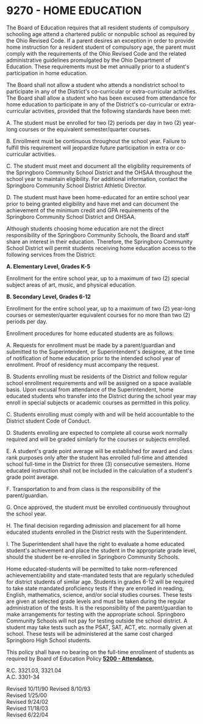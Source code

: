9270 - HOME EDUCATION
=====================

The Board of Education requires that all resident students of compulsory
schooling age attend a chartered public or nonpublic school as required
by the Ohio Revised Code. If a parent desires an exception in order to
provide home instruction for a resident student of compulsory age, the
parent must comply with the requirements of the Ohio Revised Code and
the related administrative guidelines promulgated by the Ohio Department
of Education. These requirements must be met annually prior to a
student's participation in home education.

The Board shall not allow a student who attends a nondistrict school to
participate in any of the District's co-curricular or extra-curricular
activities. The Board shall allow a student who has been excused from
attendance for home education to participate in any of the District's
co-curricular or extra-curricular activities, provided that the
following standards have been met:

A. The student must be enrolled for two (2) periods per day in two (2)
year-long courses or the equivalent semester/quarter courses.

B. Enrollment must be continuous throughout the school year. Failure to
fulfill this requirement will jeopardize future participation in extra
or co-curricular activities.

C. The student must meet and document all the eligibility requirements
of the Springboro Community School District and the OHSAA throughout the
school year to maintain eligibility. For additional information, contact
the Springboro Community School District Athletic Director.

D. The student must have been home-educated for an entire school year
prior to being granted eligibility and have met and can document the
achievement of the minimum credit and GPA requirements of the Springboro
Community School District and OHSAA.

Although students choosing home education are not the direct
responsibility of the Springboro Community Schools, the Board and staff
share an interest in their education. Therefore, the Springboro
Community School District will permit students receiving home education
access to the following services from the District:

**A. Elementary Level, Grades K-5**

Enrollment for the entire school year, up to a maximum of two (2)
special subject areas of art, music, and physical education.

**B. Secondary Level, Grades 6-12**

Enrollment for the entire school year, up to a maximum of two (2)
year-long courses or semester/quarter equivalent courses for no more
than two (2) periods per day.

Enrollment procedures for home educated students are as follows:

A. Requests for enrollment must be made by a parent/guardian and
submitted to the Superintendent, or Superintendent's designee, at the
time of notification of home education prior to the intended school year
of enrollment. Proof of residency must accompany the request.

B. Students enrolling must be residents of the District and follow
regular school enrollment requirements and will be assigned on a space
available basis. Upon excusal from attendance of the Superintendent,
home educated students who transfer into the District during the school
year may enroll in special subjects or academic courses as permitted in
this policy.

C. Students enrolling must comply with and will be held accountable to
the District student Code of Conduct.

D. Students enrolling are expected to complete all course work normally
required and will be graded similarly for the courses or subjects
enrolled.

E. A student's grade point average will be established for award and
class rank purposes only after the student has enrolled full-time and
attended school full-time in the District for three (3) consecutive
semesters. Home educated instruction shall not be included in the
calculation of a student's grade point average.

F. Transportation to and from class is the responsibility of the
parent/guardian.

G. Once approved, the student must be enrolled continuously throughout
the school year.

H. The final decision regarding admission and placement for all home
educated students enrolled in the District rests with the
Superintendent.

I. The Superintendent shall have the right to evaluate a home educated
student's achievement and place the student in the appropriate grade
level, should the student be re-enrolled in Springboro Community
Schools.

Home educated-students will be permitted to take norm-referenced
achievement/ability and state-mandated tests that are regularly
scheduled for district students of similar age. Students in grades 6-12
will be required to take state mandated proficiency tests if they are
enrolled in reading, English, mathematics, science, and/or social
studies courses. These tests are given at selected grade levels and must
be taken during the regular administration of the tests. It is the
responsibility of the parent/guardian to make arrangements for testing
with the appropriate school. Springboro Community Schools will not pay
for testing outside the school district. A student may take tests such
as the PSAT, SAT, ACT, etc. normally given at school. These tests will
be administered at the same cost charged Springboro High School
students.

This policy shall have no bearing on the full-time enrollment of
students as required by Board of Education Policy [**5200 -
Attendance.**](po5200.md)

R.C. 3321.03, 3321.04   
A.C. 3301-34

Revised 10/11/90
Revised 8/10/93   
Revised 1/25/00   
Revised 9/24/02    
Revised 11/18/03   
Revised 6/22/04   
